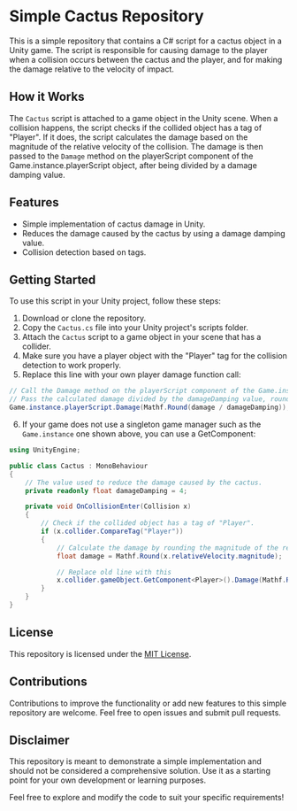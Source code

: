 # Simple Cactus Repository

This is a simple repository that contains a C# script for a cactus object in a Unity game. The script is responsible for causing damage to the player when a collision occurs between the cactus and the player, and for making the damage relative to the velocity of impact.

## How it Works

The `Cactus` script is attached to a game object in the Unity scene. When a collision happens, the script checks if the collided object has a tag of "Player". If it does, the script calculates the damage based on the magnitude of the relative velocity of the collision. The damage is then passed to the `Damage` method on the playerScript component of the Game.instance.playerScript object, after being divided by a damage damping value.

## Features

- Simple implementation of cactus damage in Unity.
- Reduces the damage caused by the cactus by using a damage damping value.
- Collision detection based on tags.

## Getting Started

To use this script in your Unity project, follow these steps:

1. Download or clone the repository.
2. Copy the `Cactus.cs` file into your Unity project's scripts folder.
3. Attach the `Cactus` script to a game object in your scene that has a collider.
4. Make sure you have a player object with the "Player" tag for the collision detection to work properly.
5. Replace this line with your own player damage function call:
```csharp
// Call the Damage method on the playerScript component of the Game.instance.playerScript object.
// Pass the calculated damage divided by the damageDamping value, rounded to the nearest integer.
Game.instance.playerScript.Damage(Mathf.Round(damage / damageDamping));
```
6. If your game does not use a singleton game manager such as the `Game.instance` one shown above, you can use a GetComponent:
```csharp
using UnityEngine;

public class Cactus : MonoBehaviour 
{
    // The value used to reduce the damage caused by the cactus.
    private readonly float damageDamping = 4; 

    private void OnCollisionEnter(Collision x) 
    {
        // Check if the collided object has a tag of "Player".
        if (x.collider.CompareTag("Player")) 
        {
            // Calculate the damage by rounding the magnitude of the relative velocity of the collision.
            float damage = Mathf.Round(x.relativeVelocity.magnitude); 

            // Replace old line with this 
            x.collider.gameObject.GetComponent<Player>().Damage(Mathf.Round(damage / damageDamping));
        }
    }
}
```

## License

This repository is licensed under the [MIT License](LICENSE).

## Contributions

Contributions to improve the functionality or add new features to this simple repository are welcome. Feel free to open issues and submit pull requests.

## Disclaimer

This repository is meant to demonstrate a simple implementation and should not be considered a comprehensive solution. Use it as a starting point for your own development or learning purposes.

Feel free to explore and modify the code to suit your specific requirements!
